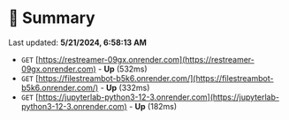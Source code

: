 # 📖 Summary
Last updated: **5/21/2024, 6:58:13 AM**

- `GET` [https://restreamer-09gx.onrender.com](https://restreamer-09gx.onrender.com) - **Up** (532ms)
- `GET` [https://filestreambot-b5k6.onrender.com/](https://filestreambot-b5k6.onrender.com/) - **Up** (332ms)
- `GET` [https://jupyterlab-python3-12-3.onrender.com](https://jupyterlab-python3-12-3.onrender.com) - **Up** (182ms)

